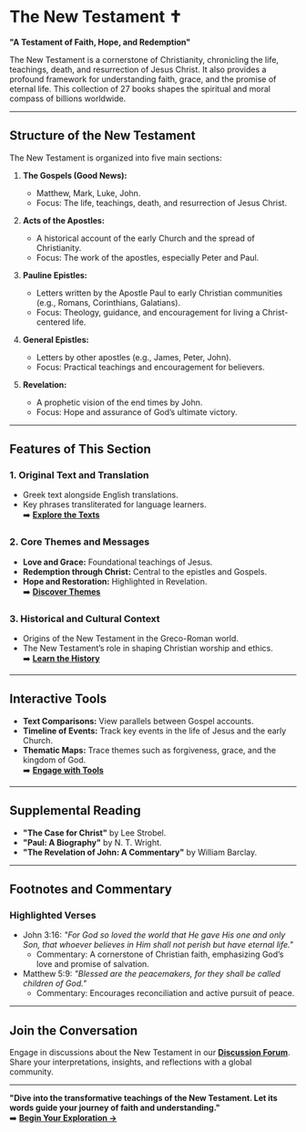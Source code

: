 # The New Testament ✝️  
**"A Testament of Faith, Hope, and Redemption"**

The New Testament is a cornerstone of Christianity, chronicling the life, teachings, death, and resurrection of Jesus Christ. It also provides a profound framework for understanding faith, grace, and the promise of eternal life. This collection of 27 books shapes the spiritual and moral compass of billions worldwide.

---

## **Structure of the New Testament**  
The New Testament is organized into five main sections:  
1. **The Gospels (Good News):**  
   - Matthew, Mark, Luke, John.  
   - Focus: The life, teachings, death, and resurrection of Jesus Christ.  

2. **Acts of the Apostles:**  
   - A historical account of the early Church and the spread of Christianity.  
   - Focus: The work of the apostles, especially Peter and Paul.  

3. **Pauline Epistles:**  
   - Letters written by the Apostle Paul to early Christian communities (e.g., Romans, Corinthians, Galatians).  
   - Focus: Theology, guidance, and encouragement for living a Christ-centered life.  

4. **General Epistles:**  
   - Letters by other apostles (e.g., James, Peter, John).  
   - Focus: Practical teachings and encouragement for believers.  

5. **Revelation:**  
   - A prophetic vision of the end times by John.  
   - Focus: Hope and assurance of God’s ultimate victory.

---

## **Features of This Section**  
### **1. Original Text and Translation**  
- Greek text alongside English translations.  
- Key phrases transliterated for language learners.  
➡️ **[Explore the Texts](./text_index.md)**  

### **2. Core Themes and Messages**  
- **Love and Grace:** Foundational teachings of Jesus.  
- **Redemption through Christ:** Central to the epistles and Gospels.  
- **Hope and Restoration:** Highlighted in Revelation.  
➡️ **[Discover Themes](./themes.md)**  

### **3. Historical and Cultural Context**  
- Origins of the New Testament in the Greco-Roman world.  
- The New Testament’s role in shaping Christian worship and ethics.  
➡️ **[Learn the History](./history.md)**  

---

## **Interactive Tools**  
- **Text Comparisons:** View parallels between Gospel accounts.  
- **Timeline of Events:** Track key events in the life of Jesus and the early Church.  
- **Thematic Maps:** Trace themes such as forgiveness, grace, and the kingdom of God.  
➡️ **[Engage with Tools](./interactive.md)**  

---

## **Supplemental Reading**  
- **"The Case for Christ"** by Lee Strobel.  
- **"Paul: A Biography"** by N. T. Wright.  
- **"The Revelation of John: A Commentary"** by William Barclay.  

---

## **Footnotes and Commentary**  
### **Highlighted Verses**  
- John 3:16: *"For God so loved the world that He gave His one and only Son, that whoever believes in Him shall not perish but have eternal life."*  
   - Commentary: A cornerstone of Christian faith, emphasizing God’s love and promise of salvation.  
- Matthew 5:9: *"Blessed are the peacemakers, for they shall be called children of God."*  
   - Commentary: Encourages reconciliation and active pursuit of peace.  

---

## **Join the Conversation**  
Engage in discussions about the New Testament in our **[Discussion Forum](../../discussions/)**. Share your interpretations, insights, and reflections with a global community.

---

**"Dive into the transformative teachings of the New Testament. Let its words guide your journey of faith and understanding."**  
➡️ **[Begin Your Exploration →](./text_index.md)**  
